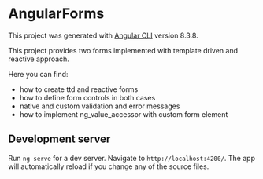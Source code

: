 # AngularForms

This project was generated with [Angular CLI](https://github.com/angular/angular-cli) version 8.3.8.

This project provides two forms implemented with template driven and reactive approach.

Here you can find:

-   how to create ttd and reactive forms
-   how to define form controls in both cases
-   native and custom validation and error messages
-   how to implement ng_value_accessor with custom form element

## Development server

Run `ng serve` for a dev server. Navigate to `http://localhost:4200/`. The app will automatically reload if you change any of the source files.
